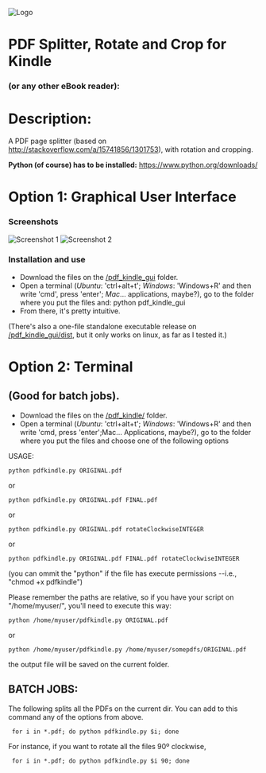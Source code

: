 ![Logo](https://raw.githubusercontent.com/miltonlaufer/pythonscripts/master/pdf_kindle_gui/icon.png)

# PDF Splitter, Rotate and Crop for Kindle 
### (or any other eBook reader):

# Description:

A PDF page splitter (based on http://stackoverflow.com/a/15741856/1301753), with rotation and cropping. 


**Python (of course) has to be installed:** https://www.python.org/downloads/ 


# Option 1: Graphical User Interface

### Screenshots

![Screenshot 1](https://raw.githubusercontent.com/miltonlaufer/pythonscripts/master/pdf_kindle_gui/screenshots/pdf_kindle_01.png)
![Screenshot 2](https://raw.githubusercontent.com/miltonlaufer/pythonscripts/master/pdf_kindle_gui/screenshots/pdf_kindle_02.png)

### Installation and use

* Download the files on the [/pdf_kindle_gui](https://github.com/miltonlaufer/pythonscripts/tree/master/pdf_kindle_gui/) folder.
* Open a terminal (*Ubuntu*: 'ctrl+alt+t'; *Windows*: 'Windows+R' and then write 'cmd', press 'enter'; *Mac*... applications, maybe?), go to the folder where you put the files and:
    python pdf_kindle_gui
* From there, it's pretty intuitive. 

(There's also a one-file standalone executable release on [/pdf_kindle_gui/dist](https://github.com/miltonlaufer/pythonscripts/tree/master/pdf_kindle_gui/dist), but it only works on linux, as far as I tested it.)

# Option 2: Terminal
## (Good for batch jobs).

* Download the files on the [/pdf_kindle/](https://github.com/miltonlaufer/pythonscripts/tree/master/pdf_kindle) folder.
* Open a terminal (*Ubuntu*: 'ctrl+alt+t'; *Windows*: 'Windows+R' and then write 'cmd, press 'enter';Mac... Applications, maybe?), go to the folder where you put the files and choose one of the following options

USAGE:

    python pdfkindle.py ORIGINAL.pdf

or

    python pdfkindle.py ORIGINAL.pdf FINAL.pdf

or

    python pdfkindle.py ORIGINAL.pdf rotateClockwiseINTEGER

or

    python pdfkindle.py ORIGINAL.pdf FINAL.pdf rotateClockwiseINTEGER

(you can ommit the "python" if the file has execute permissions --i.e., "chmod +x pdfkindle")

Please remember the paths are relative, so if you have your script on "/home/myuser/", you'll need to execute this way:

    python /home/myuser/pdfkindle.py ORIGINAL.pdf

or

    python /home/myuser/pdfkindle.py /home/myuser/somepdfs/ORIGINAL.pdf

the output file will be saved on the current folder.

## BATCH JOBS:

The following splits all the PDFs on the current dir. You can add to this command any of the options from above.  

     for i in *.pdf; do python pdfkindle.py $i; done

For instance, if you want to rotate all the files 90º clockwise,

     for i in *.pdf; do python pdfkindle.py $i 90; done
